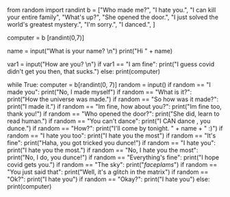 from random import randint
b = ["Who made me?",
"I hate you.",
"I can kill your entire family",
"What's up?",
"She opened the door.",
"I just solved the world's greatest mystery.",
"I'm sorry.",
"I danced.",
]


computer = b [randint(0,7)]

name = input("What is your name? \n")
print("Hi " + name)

var1 = input("How are you? \n")
if var1 == "I am fine":
    print("I guess covid didn't get you then, that sucks.")
else:
    print(computer)

while True:
    computer = b[randint(0, 7)]
    random = input()
    if random == "I made you":
        print("No, I made myself")
    if random == "What is it?":
        print("How the universe was made.")
    if random == "So how was it made?":
        print("I made it.")
    if random == "Im fine, how about you?":
        print("Im fine too, thank you!")
    if random == "Who opened the door?":
        print("She did, learn to read human.")
    if random == "You can't dance":
        print("I CAN dance , you dunce.")
    if random == "How?":
        print("I'll come by tonight. " + name + " :)")
    if random == "I hate you too":
        print("I hate you the most")
    if random == "It's fine":
        print("Haha, you got tricked you dunce!")
    if random == "I hate you":
        print("I hate you the most.")
    if random == "No, I hate you the most":
        print("No, I do, you dunce!")
    if random == "Everything's fine":
        print("I hope covid gets you.")
    if random == "The sky":
        print("*faceplams*")
    if random == "You just said that":
        print("Well, it's a glitch in the matrix")
    if random == "Ok?":
        print("I hate you")
    if random == "Okay?":
        print("I hate you")
    else:
        print(computer)
